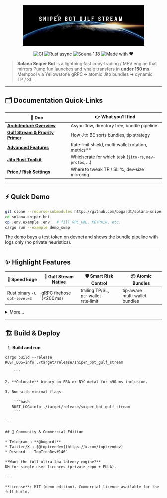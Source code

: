 <p align="center">
  <img src="SNIPER.png" height="130" alt="Solana Sniper Bot">
</p>

<div align="center">

[![CI](https://img.shields.io/github/actions/workflow/status/bogardt/solana-sniper-bot/ci.yml?label=build)](https://github.com/bogardt/solana-sniper-bot/actions)
![Rust async](https://img.shields.io/badge/Rust-async-93450B?logo=rust)
![Solana 1.18](https://img.shields.io/badge/Solana-1.18-purple)
![Made&nbsp;with&nbsp;❤](https://img.shields.io/badge/Made_with-❤-ff69b4)

</div>

> **Solana Sniper Bot** is a lightning‑fast copy‑trading / MEV engine that
> mirrors Pump.fun launches and whale transfers in **under 150 ms**.  
> Mempool via Yellowstone gRPC ➜ atomic Jito bundles ➜ dynamic TP / SL.

---

## 🗂 Documentation Quick‑Links

| 📄 Doc | 👉 What you’ll find |
|--------|--------------------|
| **[Architecture Overview](docs/architecture.md)** | Async flow, directory tree, bundle pipeline |
| **[Gulf Stream & Priority Primer](docs/gulf-stream.md)** | How Jito BE sorts bundles, tip strategy |**
| **[Advanced Features](docs/advanced-features.md)** | Rate‑limit shield, multi‑wallet rotation, metrics** |
| **[Jito Rust Toolkit](docs/jito-github-libs.md)** | Which crate for which task (`jito-rs`, `mev-protos`, …) |
| **[Price / Risk Settings](docs/price-settings.md)** | Where to tweak TP / SL %, dev‑size mirroring |

---

## ⚡ Quick Demo

```bash
git clone --recurse-submodules https://github.com/bogardt/solana-sniper-bot.git
cd solana-sniper-bot
cp .env.example .env   # fill RPC_URL, KEYPAIR, etc.
cargo run --example demo_swap
````

The demo buys a test token on devnet and shows the bundle pipeline with
logs only (no private heuristics).

---

## ✨ Highlight Features

| 🚀 Speed Edge                | 🌊 Gulf Stream Native   | 🛡 Smart Risk Control                 | 📦 Atomic Bundles              |
| ---------------------------- | ----------------------- | ------------------------------------- | ------------------------------ |
| Rust binary `-C opt-level=3` | gRPC firehose (<200 ms) | trailing TP/SL, per‑wallet rate‑limit | tip‑aware multi‑wallet bundles |

<details>
<summary>More…</summary>

* **Position sizing** – `dev_buy × 0.20` (cap by `MAX_COPY_SOL`) – see [`price-settings.md`](docs/price-settings.md).&#x20;
* **PnL Daemon** polls on‑chain vaults every 15 s.
* **Prometheus metrics** with feature flag `metrics`.
* **Sub‑module patch**: vendored `curve25519‑dalek` accepts `zeroize 1.8` (TLS ready).

</details>

---

## 🏗 Build & Deploy

1. **Build and run**
```
cargo build --release 
RUST_LOG=info ./target/release/sniper_bot_gulf_stream

    ```

2. **Colocate** binary on FRA or NYC metal for <90 ms inclusion.

3. Run with minimal flags:

    ```bash
   RUST_LOG=info ./target/release/sniper_bot_gulf_stream
    ```

---

## 💬 Community & Commercial Edition

* Telegram → **@bogardt**
* Twitter/X → [@toptrendev](https://x.com/toptrendev)
* Discord → `TopTrenDev#146`

**Want the full ultra‑low‑latency engine?**
DM for single‑user licences (private repo + EULA).

---

**License**: MIT (demo edition). Commercial licence available for the full build.

